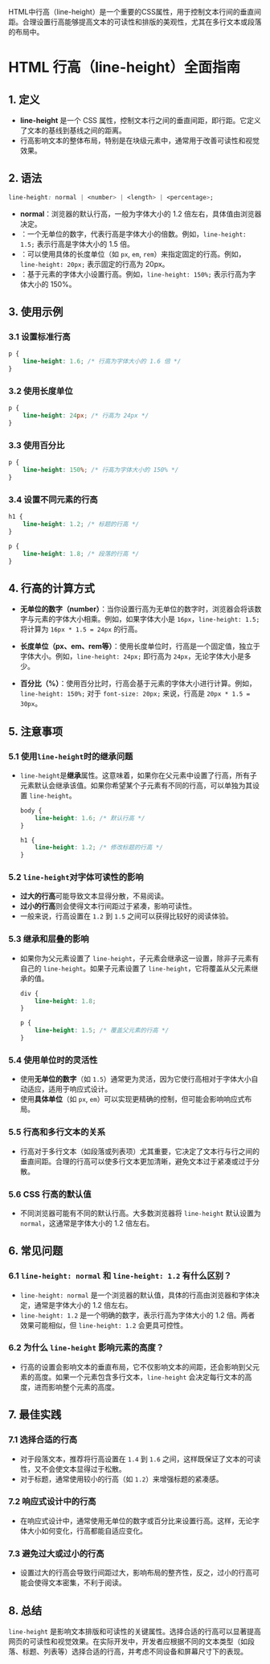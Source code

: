 HTML中行高（line-height）是一个重要的CSS属性，用于控制文本行间的垂直间距。合理设置行高能够提高文本的可读性和排版的美观性，尤其在多行文本或段落的布局中。

# HTML 行高（line-height）全面指南

## 1. **定义**

- **line-height** 是一个 CSS 属性，控制文本行之间的垂直间距，即行距。它定义了文本的基线到基线之间的距离。
- 行高影响文本的整体布局，特别是在块级元素中，通常用于改善可读性和视觉效果。

## 2. **语法**

```css
line-height: normal | <number> | <length> | <percentage>;
```

- **normal**：浏览器的默认行高，一般为字体大小的 1.2 倍左右，具体值由浏览器决定。
- **<number>**：一个无单位的数字，代表行高是字体大小的倍数。例如，`line-height: 1.5;` 表示行高是字体大小的 1.5 倍。
- **<length>**：可以使用具体的长度单位（如 `px`, `em`, `rem`）来指定固定的行高。例如，`line-height: 20px;` 表示固定的行高为 20px。
- **<percentage>**：基于元素的字体大小设置行高。例如，`line-height: 150%;` 表示行高为字体大小的 150%。

## 3. **使用示例**

### 3.1 设置标准行高
```css
p {
    line-height: 1.6; /* 行高为字体大小的 1.6 倍 */
}
```

### 3.2 使用长度单位
```css
p {
    line-height: 24px; /* 行高为 24px */
}
```

### 3.3 使用百分比
```css
p {
    line-height: 150%; /* 行高为字体大小的 150% */
}
```

### 3.4 设置不同元素的行高
```css
h1 {
    line-height: 1.2; /* 标题的行高 */
}

p {
    line-height: 1.8; /* 段落的行高 */
}
```

## 4. **行高的计算方式**

- **无单位的数字（number）**：当你设置行高为无单位的数字时，浏览器会将该数字与元素的字体大小相乘。例如，如果字体大小是 `16px`，`line-height: 1.5;` 将计算为 `16px * 1.5 = 24px` 的行高。
  
- **长度单位（px、em、rem等）**：使用长度单位时，行高是一个固定值，独立于字体大小。例如，`line-height: 24px;` 即行高为 `24px`，无论字体大小是多少。

- **百分比（%）**：使用百分比时，行高会基于元素的字体大小进行计算。例如，`line-height: 150%;` 对于 `font-size: 20px;` 来说，行高是 `20px * 1.5 = 30px`。

## 5. **注意事项**

### 5.1 使用`line-height`时的继承问题
- `line-height`是**继承**属性。这意味着，如果你在父元素中设置了行高，所有子元素默认会继承该值。如果你希望某个子元素有不同的行高，可以单独为其设置 `line-height`。
  
  ```css
  body {
      line-height: 1.6; /* 默认行高 */
  }

  h1 {
      line-height: 1.2; /* 修改标题的行高 */
  }
  ```

### 5.2 `line-height`对字体可读性的影响
- **过大的行高**可能导致文本显得分散，不易阅读。
- **过小的行高**则会使得文本行间距过于紧凑，影响可读性。
- 一般来说，行高设置在 `1.2` 到 `1.5` 之间可以获得比较好的阅读体验。

### 5.3 继承和层叠的影响
- 如果你为父元素设置了 `line-height`，子元素会继承这一设置，除非子元素有自己的 `line-height`。如果子元素设置了 `line-height`，它将覆盖从父元素继承的值。
  
  ```css
  div {
      line-height: 1.8;
  }

  p {
      line-height: 1.5; /* 覆盖父元素的行高 */
  }
  ```

### 5.4 使用单位时的灵活性
- 使用**无单位的数字**（如 `1.5`）通常更为灵活，因为它使行高相对于字体大小自动适应，适用于响应式设计。
- 使用**具体单位**（如 `px`, `em`）可以实现更精确的控制，但可能会影响响应式布局。

### 5.5 行高和多行文本的关系
- 行高对于多行文本（如段落或列表项）尤其重要，它决定了文本行与行之间的垂直间距。合理的行高可以使多行文本更加清晰，避免文本过于紧凑或过于分散。

### 5.6 CSS 行高的默认值
- 不同浏览器可能有不同的默认行高。大多数浏览器将 `line-height` 默认设置为 `normal`，这通常是字体大小的 1.2 倍左右。

## 6. **常见问题**

### 6.1 `line-height: normal` 和 `line-height: 1.2` 有什么区别？
- `line-height: normal` 是一个浏览器的默认值，具体的行高由浏览器和字体决定，通常是字体大小的 1.2 倍左右。
- `line-height: 1.2` 是一个明确的数字，表示行高为字体大小的 1.2 倍。两者效果可能相似，但 `line-height: 1.2` 会更具可控性。

### 6.2 为什么 `line-height` 影响元素的高度？
- 行高的设置会影响文本的垂直布局，它不仅影响文本的间距，还会影响到父元素的高度。如果一个元素包含多行文本，`line-height` 会决定每行文本的高度，进而影响整个元素的高度。

## 7. **最佳实践**

### 7.1 选择合适的行高
- 对于段落文本，推荐将行高设置在 `1.4` 到 `1.6` 之间，这样既保证了文本的可读性，又不会使文本显得过于松散。
- 对于标题，通常使用较小的行高（如 `1.2`）来增强标题的紧凑感。

### 7.2 响应式设计中的行高
- 在响应式设计中，通常使用无单位的数字或百分比来设置行高。这样，无论字体大小如何变化，行高都能自适应变化。

### 7.3 避免过大或过小的行高
- 设置过大的行高会导致行间距过大，影响布局的整齐性，反之，过小的行高可能会使得文本密集，不利于阅读。

## 8. **总结**
`line-height` 是影响文本排版和可读性的关键属性。选择合适的行高可以显著提高网页的可读性和视觉效果。在实际开发中，开发者应根据不同的文本类型（如段落、标题、列表等）选择合适的行高，并考虑不同设备和屏幕尺寸下的表现。